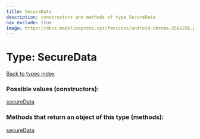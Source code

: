 ```yaml
---
title: SecureData
description: constructors and methods of type SecureData
nav_exclude: true
image: https://docs.madelineproto.xyz/favicons/android-chrome-256x256.png
---
```

# Type: SecureData
[Back to types index](index.html)



### Possible values (constructors):

[secureData](/API_docs/constructors/secureData.html)  



### Methods that return an object of this type (methods):



[secureData](/API_docs/constructors/secureData.html)  

